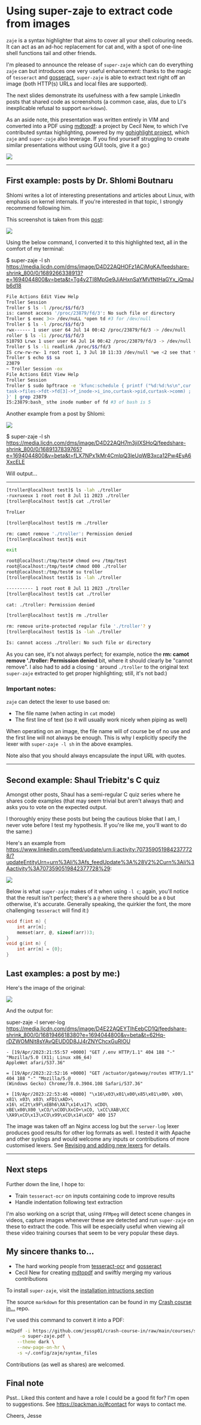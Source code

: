 # Using super-zaje to extract code from images

`zaje` is a syntax highlighter that aims to cover all your shell colouring needs. 
It can act as an ad-hoc replacement for cat and, with a spot of one-line shell functions tail and other friends.

I'm pleased to announce the release of `super-zaje` which can do everything `zaje` can but introduces one very useful enhancement: 
thanks to the magic of `tesseract` and [gosseract](https://github.com/otiai10/gosseract), `super-zaje` is able to extract text right off an image (both HTTP(s) URLs and local files are supported).

The next slides demonstrate its usefulness with a few sample LinkedIn posts that shared code as screenshots (a common case, alas, due to LI's inexplicable refusal to support `markdown`).

As an aside note, this presentation was written entirely in VIM and converted into a PDF using [mdtopdf](https://github.com/mandolyte/mdtopdf): a project by Cecil New, to which I've contributed syntax highlighting, powered by my [gohighlight project](https://github.com/jessp01/gohighlight), which `zaje` and `super-zaje` also leverage.
If you find yourself struggling to create similar presentations without using GUI tools, give it a go:)

![](/home/jesse/docs/packman.io_logo_small.png)

----------------------------------------------------------------------------

## First example: posts by Dr. Shlomi Boutnaru


Shlomi writes a lot of interesting presentations and articles about Linux, with emphasis on kernel internals. If you're
interested in that topic, I strongly recommend following him.

This screenshot is taken from this [post](https://www.linkedin.com/feed/update/urn:li:activity:7085296566965551104/?utm_source=share&utm_medium=member_desktop):

![](/tmp/sample0.png)

Using the below command, I converted it to this highlighted text, all in the comfort of my terminal:

$ super-zaje -l sh https://media.licdn.com/dms/image/D4D22AQHOFz1ACjMgKA/feedshare-shrink_800/0/1689266338913?e=1694044800&v=beta&t=Tg4y2TI8MpGe9JiAHxnSaYMVfNtHaGYx_iQmaJb6d18

```sh
File Actions Edit View Help
Troller Session
Troller $ ls -l /proc/$$/fd/3
is: cannot access '/proc/23879/fd/3': No such file or directory
Troller $ exec 3<> /dev/nuLL *open td #3 for /dev/null
Troller $ ls -l /proc/$$/fd/3
rwx------ 1 user user 64 Jul 14 00:42 /proc/23879/fd/3 -> /dev/null
roller $ ls -li /proc/$$/fd/3
510793 Lrwx 1 user user 64 Jul 14 00:42 /proc/23879/fd/3 -> /dev/null
Troller $ ls -li readlink /proc/$$/fd/3
IS crw-rw-rw- 1 root root 1, 3 Jul 10 11:33 /dev/null *we <2 see that the inode number of
Troller $ echo $$ sa
23879
~ Troller Session -ox
File Actions Edit View Help
Troller Session
Troller $ sudo bpftrace -e 'kfunc:schedule { printf ("%d:%d:%s\n",cur
task->files->fdt->fd[3]->f_inode->i_ino,curtask->pid,curtask->comm) ;
}' | grep 23879
I5:23879:bash_ sthe inode number of fd #3 of bash is 5
```

Another example from a post by Shlomi:

![](/tmp/sample1.png)

$ super-zaje  -l sh https://media.licdn.com/dms/image/D4D22AQH7m3jiIXSHoQ/feedshare-shrink_800/0/1689137839765?e=1694044800&v=beta&t=fLX7NPx1kMr4CmIpQ3leUqWB3xca12Pw4EyA6XxcELE

Will output...


----------------------------------------------------------------------------

```sh
[troller@localhost test]$ ls -lah ./troller
-ruxruxeux 1 root root 8 Jul 11 2023 ./troller
[troller@localhost test]$ cat ./troller

TrolLer

[troller@localhost test]$ rm ./troller

rm: camot remove './troller': Permission denied
[troller@localhost test]$ exit

exit

root@localhost:/tmp/test# chmod o+u /tmp/test
root@localhost:/tmp/test# chmod 000 ./troller
root@localhost:/tmp/test# su troller
[troller@localhost test1$ 1s -lah ./troller

---------- 1 root root 8 Jul 11 2023 ./troller
[troller@localhost test]$ cat ./troller

cat: ./troller: Permission denied

[troller@localhost test]$ rm ./troller

rm: remove urite-protected regular file './troller'? y
[troller@localhost test1$ 1s -lah ./troller

Is: cannot access ./troller: No such file or directory
```

As you can see, it's not always perfect; for example, notice the **rm: camot remove './troller: Permission denied** bit,
where it should clearly be "cannot remove". I also had to add a closing `'` around `./troller` to the original text
`super-zaje` extracted to get proper highlighting; still, it's not bad:)
 
### Important notes:

`zaje` can detect the lexer to use based on:

* The file name (when acting in `cat` mode)
* The first line of text (so it will usually work nicely when piping as well)

When operating on an image, the file name will of course be of no use and the first line will not always be enough. This
is why I explicitly specify the lexer with `super-zaje -l sh` in the above examples.

Note also that you should always encapsulate the input URL with quotes.

----------------------------------------------------------------------------

## Second example: Shaul Triebitz's C quiz

Amongst other posts, Shaul has a semi-regular C quiz series where he shares code examples (that may seem trivial but
aren't always that) and asks you to vote on the expected output.

I thoroughly enjoy these posts but being the cautious bloke that I am, I never vote before I test my hypothesis. If
you're like me, you'll want to do the same:)

Here's an example from
https://www.linkedin.com/feed/update/urn:li:activity:7073590519842377728/?updateEntityUrn=urn%3Ali%3Afs_feedUpdate%3A%28V2%2Curn%3Ali%3Aactivity%3A7073590519842377728%29:

![](/tmp/sample2.png)
 
Below is what `super-zaje` makes of it when using `-l c`; again, you'll notice that the result isn't perfect; there's a `@` where there should be a `0` but otherwise, it's
accurate. Generally speaking, the quirkier the font, the more challenging `tesseract` will find it:)

```c
void f(int n) {
    int arr[n];
    memset(arr, @, sizeof(arr))3;
}
void g(int n) {
    int arr[n] = {0};
}
```

## Last examples: a post by me:)

Here's the image of the original:

![](/tmp/sample3.png)

And the output for:

super-zaje  -l server-log https://media.licdn.com/dms/image/D4E22AQEYTIhEebCD1Q/feedshare-shrink_800/0/1681946618380?e=1694044800&v=beta&t=62Hq-rDZWOMNlt8sYAvQEUD0D8JJ4rZNYChcxGuRlOU

```server-log
- [19/Apr/2023:21:55:57 +0000] "GET /.env HTTP/1.1" 404 188 "-" "Mozilla/5.0 (X11; Linux x86_64) 
AppleWet afari/537.36"

= [19/Apr/2023:22:52:16 +0000] "GET /actuator/gateway/routes HTTP/1.1" 404 188 "-" "Mozilla/5.@ 
(Windows Gecko) Chrome/78.0.3904.108 Safari/537.36"

+ [19/Apr/2023:22:53:46 +0800] "\x16\x03\x01\x00\x85\x01\x00\ x00\ x81\ x03\ x03\ xFD1\xAD>\ 
x16\ xC2t\x9F\xEBh6\XA7\x14\x17\ xCDO\ xBE\x00\X00_\xCO/\xCOO\XxCO+\xCO, \xCC\XAB\XCC
\XA9\xCO\x13\xCO\x99\xCO\x14\xCO" 400 157
```

The image was taken off an Nginx access log but the `server-log` lexer produces good results for other log formats as well. I tested
it with Apache and other syslogs and would welcome any inputs or contributions of more customised lexers. 
See [Revising and adding new lexers](https://github.com/jessp01/gohighlight#revising-and-adding-new-lexers) for details.

----------------------------------------------------------------------------

## Next steps

Further down the line, I hope to:

- Train `tesseract-ocr` on inputs containing code to improve results
- Handle indentation following text extraction

I'm also working on a script that, using `FFMpeg` will detect scene changes in videos, capture images whenever these are
detected and run `super-zaje` on these to extract the code. This will be especially useful when viewing all these video
training courses that seem to be very popular these days.

## My sincere thanks to...

- The hard working people from [tesseract-ocr](https://github.com/tesseract-ocr) and [gosseract](https://github.com/otiai10/gosseract)
- Cecil New for creating [mdtopdf](https://github.com/mandolyte/mdtopdf) and swiftly merging my various contributions

To install `super-zaje`, visit the [installation intructions section](https://github.com/jessp01/zaje#installing-super-zaje)

The source `markdown` for this presentation can be found in my [Crash course in...](https://github.com/jessp01/crash-course-in/tree/main/courses/super-zaje) repo.

I've used this command to convert it into a PDF:

```sh
md2pdf -i https://github.com/jessp01/crash-course-in/raw/main/courses/super-zaje/super-zaje.md \
     -o super-zaje.pdf \
    --theme dark \
    --new-page-on-hr \
    -s ~/.config/zaje/syntax_files
```

Contributions (as well as shares) are welcomed.

## Final note

Psst..
Liked this content and have a role I could be a good fit for? I'm open to suggestions. 
See https://packman.io/#contact for ways to contact me.

Cheers,
Jesse

